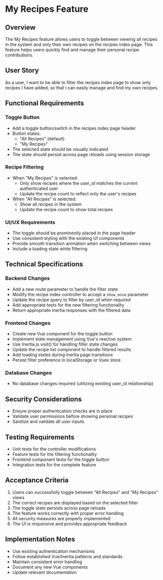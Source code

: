 # My Recipes Feature

## Overview
The My Recipes feature allows users to toggle between viewing all recipes in the system and only their own recipes on the recipes index page. This feature helps users quickly find and manage their personal recipe contributions.

## User Story
As a user, I want to be able to filter the recipes index page to show only recipes I have added, so that I can easily manage and find my own recipes.

## Functional Requirements

### Toggle Button
- Add a toggle button/switch in the recipes index page header
- Button states:
  - "All Recipes" (default)
  - "My Recipes"
- The selected state should be visually indicated
- The state should persist across page reloads using session storage

### Recipe Filtering
- When "My Recipes" is selected:
  - Only show recipes where the user_id matches the current authenticated user
  - Update the recipe count to reflect only the user's recipes
- When "All Recipes" is selected:
  - Show all recipes in the system
  - Update the recipe count to show total recipes

### UI/UX Requirements
- The toggle should be prominently placed in the page header
- Use consistent styling with the existing UI components
- Provide smooth transition animation when switching between views
- Include a loading state while filtering

## Technical Specifications

### Backend Changes
- Add a new route parameter to handle the filter state
- Modify the recipe index controller to accept a `show_mine` parameter
- Update the recipe query to filter by user_id when required
- Add appropriate tests for the new filtering functionality
- Return appropriate Inertia responses with the filtered data

### Frontend Changes
- Create new Vue component for the toggle button
- Implement state management using Vue's reactive system
- Use Inertia.js visit() for handling filter state changes
- Update the recipe list component to handle filtered results
- Add loading states during Inertia page transitions
- Persist filter preference in localStorage or Vuex store

### Database Changes
- No database changes required (utilizing existing user_id relationship)

## Security Considerations
- Ensure proper authentication checks are in place
- Validate user permissions before showing personal recipes
- Sanitize and validate all user inputs

## Testing Requirements
- Unit tests for the controller modifications
- Feature tests for the filtering functionality
- Frontend component tests for the toggle button
- Integration tests for the complete feature

## Acceptance Criteria
1. Users can successfully toggle between "All Recipes" and "My Recipes" views
2. The correct recipes are displayed based on the selected filter
3. The toggle state persists across page reloads
4. The feature works correctly with proper error handling
5. All security measures are properly implemented
6. The UI is responsive and provides appropriate feedback

## Implementation Notes
- Use existing authentication mechanisms
- Follow established Vue/Inertia patterns and standards
- Maintain consistent error handling
- Document any new Vue components
- Update relevant documentation 